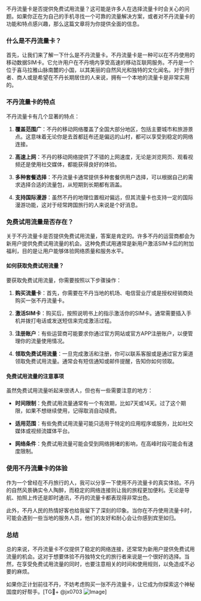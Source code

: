 不丹流量卡是否提供免费试用流量？这可能是许多人在选择流量卡时会关心的问题。如果你正在为自己的手机寻找一个可靠的流量解决方案，或者对不丹流量卡的功能和特点感兴趣，那么这篇文章将为你提供全面的信息。

### 什么是不丹流量卡？

首先，让我们来了解一下什么是不丹流量卡。不丹流量卡是一种可以在不丹使用的移动数据SIM卡。它允许用户在不丹境内享受高速的移动互联网服务。不丹是一个位于喜马拉雅山脉南麓的小国，以其美丽的自然风光和独特的文化闻名。对于旅行者、商人或是希望在不丹长期居住的人来说，拥有一个本地的流量卡是非常实用的。

### 不丹流量卡的特点

不丹流量卡有几个显著的特点：

1. **覆盖范围广**：不丹的移动网络覆盖了全国大部分地区，包括主要城市和旅游景点。这意味着无论你是去首都廷布还是偏远的山村，都可以享受到稳定的网络连接。
   
2. **高速上网**：不丹的移动网络提供了不错的上网速度，无论是浏览网页、观看视频还是使用社交媒体，都能获得良好的体验。

3. **多种套餐选择**：不丹流量卡通常提供多种套餐供用户选择，可以根据自己的需求选择合适的流量包，从短期到长期都有涵盖。

4. **支持国际漫游**：虽然不丹的地理位置相对偏远，但其流量卡也支持一定的国际漫游功能，这对于经常跨国旅行的人来说是个好消息。

### 免费试用流量是否存在？

关于不丹流量卡是否提供免费试用流量，答案是肯定的。许多不丹的运营商都会为新用户提供免费试用流量的机会。这种免费试用通常是新用户激活SIM卡后的附加福利，目的是让用户能够体验网络质量和服务水平。

#### 如何获取免费试用流量？

要获取免费试用流量，你需要按照以下步骤操作：

1. **购买流量卡**：首先，你需要在不丹当地的机场、电信营业厅或是授权经销商处购买一张不丹流量卡。

2. **激活SIM卡**：购买后，按照说明书上的指示激活你的SIM卡。通常需要插入手机并拨打电话或发送短信来完成激活过程。

3. **注册账户**：有些运营商可能要求你通过官方网站或官方APP注册账户，以便管理你的流量使用情况。

4. **领取免费试用流量**：一旦完成激活和注册，你可以联系客服或是通过官方渠道领取免费试用流量。通常会有短信通知或邮件提醒，告知你如何领取。

#### 免费试用流量的注意事项

虽然免费试用流量听起来很诱人，但也有一些需要注意的地方：

- **时间限制**：免费试用流量通常有一个有效期，比如7天或14天。过了这个期限，如果不想继续使用，记得取消自动续费。

- **适用范围**：有些免费试用流量可能只适用于特定的应用程序或服务，比如社交媒体或视频流媒体平台。

- **网络条件**：免费试用流量可能会受到网络拥堵的影响，在高峰时段可能会有速度限制。

### 使用不丹流量卡的体验

作为一个曾经在不丹旅行的人，我可以分享一下使用不丹流量卡的真实体验。不丹的自然风景确实令人陶醉，而稳定的网络连接则让我的旅程更加便利。无论是导航、拍照上传还是即时通讯，不丹的流量卡都表现得非常出色。

此外，不丹人民的热情好客也给我留下了深刻的印象。当你在不丹使用流量卡时，可能会遇到一些当地的服务人员，他们的友好和耐心会让你感到宾至如归。

### 总结

总的来说，不丹流量卡不仅提供了稳定的网络连接，还常常为新用户提供免费试用流量的机会。这对于想要体验不丹独特文化的旅行者来说是一个很好的选择。当然，在享受免费试用流量的同时，也要注意相关的时间和使用规则，以免造成不必要的麻烦。

如果你正计划前往不丹，不妨考虑购买一张不丹流量卡，让它成为你探索这个神秘国度的好帮手。[TG💪+ @jx0703 ![Image](https://github.com/user-attachments/assets/dbca1d08-cadb-493c-b0ec-ad6f7a83f270)]